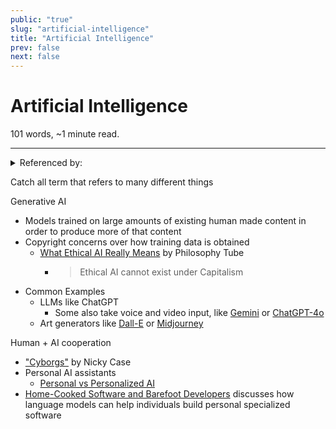```yaml
---
public: "true"
slug: "artificial-intelligence"
title: "Artificial Intelligence"
prev: false
next: false
---
```

<script setup>
import { data } from '../../git.data.ts';
import { useData } from 'vitepress';
const pageData = useData();
</script>
<h1 class="p-name">Artificial Intelligence</h1>
<p>101 words, ~1 minute read. <span v-html="data[`site/${pageData.page.value.relativePath}`]" /></p>
<hr/>

<details><summary>Referenced by:</summary><a href="/garden/command-palettes">Command Palettes</a></details>

Catch all term that refers to many different things

Generative AI
- Models trained on large amounts of existing human made content in order to produce more of that content
- Copyright concerns over how training data is obtained
	- [What Ethical AI Really Means](https://nebula.tv/videos/philosophytube-what-ethical-ai-really-means/) by Philosophy Tube
		- > Ethical AI cannot exist under Capitalism
- Common Examples
	- LLMs like ChatGPT
		- Some also take voice and video input, like [Gemini](https://gemini.google.com) or [ChatGPT-4o](https://openai.com/index/hello-gpt-4o/)
	- Art generators like [Dall-E](https://openai.com/index/dall-e-3/) or [Midjourney](https://www.midjourney.com/home)

Human + AI cooperation
- ["Cyborgs"](https://www.patreon.com/posts/cyborgs-85486143) by Nicky Case
- Personal AI assistants
	- [Personal vs Personalized AI](https://doc.searls.com/2024/05/10/personal-vs-personalized/)
- [Home-Cooked Software and Barefoot Developers](https://maggieappleton.com/home-cooked-software) discusses how language models can help individuals build personal specialized software
